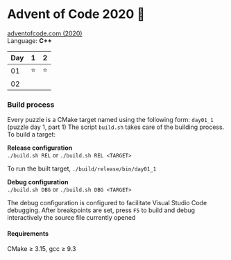 # Advent of Code 2020 🎄

[adventofcode.com (2020)](https://adventofcode.com/2020)  
Language: **C++**

| Day  | 1    | 2    |
| ---- | ---- | ---- |
| 01   | ⭐    | ⭐    |
| 02   |      |      |

### Build process

Every puzzle is a CMake target named using the following form: `day01_1` (puzzle day 1, part 1)
The script `build.sh` takes care of the building process. To build a target:

**Release configuration**  
`./build.sh REL` or `./build.sh REL <TARGET>`

To run the built target, `./build/release/bin/day01_1`

**Debug configuration**  
`./build.sh DBG` or `./build.sh DBG <TARGET>`

The debug configuration is configured to facilitate Visual Studio Code debugging. After breakpoints are set, press `F5` to build and debug interactively the source file currently opened 

#### Requirements

CMake ≥ 3.15, gcc ≥ 9.3

